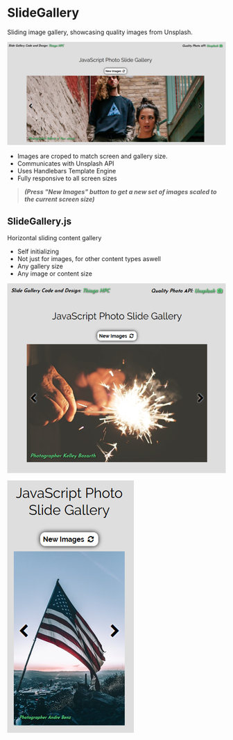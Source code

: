 # SlideGallery
Sliding image gallery, showcasing quality images from Unsplash.

![Snapshot 1 Large](https://raw.githubusercontent.com/ninjaboynaru/SlideGallery/master/snapshots/snapshot_1.PNG)

- Images are croped to match screen and gallery size.
- Communicates with Unsplash API
- Uses Handlebars Template Engine
- Fully responsive to all screen sizes
> **_(Press "New Images" button to get a new set of images scaled to the current screen size)_**

## SlideGallery.js
Horizontal sliding content gallery
- Self initializing
- Not just for images, for other content types aswell
- Any gallery size
- Any image or content size


![Snapshot 2 Large](https://raw.githubusercontent.com/ninjaboynaru/SlideGallery/master/snapshots/snapshot_2.PNG)

![Snapshot 3 Small](https://raw.githubusercontent.com/ninjaboynaru/SlideGallery/master/snapshots/snapshot_3.PNG)
